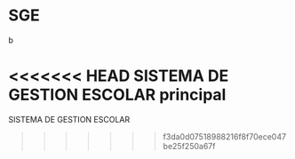 # SGE
b

<<<<<<< HEAD
SISTEMA DE GESTION ESCOLAR principal
=======
SISTEMA DE GESTION ESCOLAR
>>>>>>> f3da0d07518988216f8f70ece047be25f250a67f
